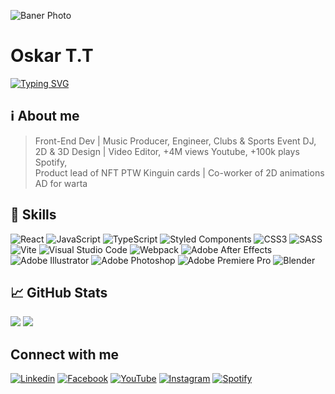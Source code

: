 ![Baner Photo](https://github.com/oskardenis167/oskardenis167/blob/main/baner.png)
<!--  -->
# Oskar T.T
<!--  -->
[![Typing SVG](https://readme-typing-svg.demolab.com?font=Fira+Code&pause=1000&color=FFFFFF&width=435&lines=Front+End+Developer;2D+%26+3D+Creator;Music+Producer;DJ;Audio+Engineer;Video+Editor)](https://git.io/typing-svg)
<!--  -->
## ℹ About me
> Front-End Dev | Music Producer, Engineer, Clubs & Sports Event DJ, <br>
> 2D & 3D Design | Video Editor, +4M views Youtube, +100k plays Spotify, <br>
> Product lead of NFT PTW Kinguin cards | Co-worker of 2D animations AD for warta <br>
<!-- >  -->
## 🦾 Skills
![React](https://img.shields.io/badge/react-%2320232a.svg?style=for-the-badge&logo=react&logoColor=%2361DAFB)
![JavaScript](https://img.shields.io/badge/javascript-%23323330.svg?style=for-the-badge&logo=javascript&logoColor=%23F7DF1E)
![TypeScript](https://img.shields.io/badge/typescript-%23007ACC.svg?style=for-the-badge&logo=typescript&logoColor=white)
![Styled Components](https://img.shields.io/badge/styled--components-DB7093?style=for-the-badge&logo=styled-components&logoColor=white)
![CSS3](https://img.shields.io/badge/css3-%231572B6.svg?style=for-the-badge&logo=css3&logoColor=white)
![SASS](https://img.shields.io/badge/SASS-hotpink.svg?style=for-the-badge&logo=SASS&logoColor=white)
![Vite](https://img.shields.io/badge/vite-%23646CFF.svg?style=for-the-badge&logo=vite&logoColor=white)
![Visual Studio Code](https://img.shields.io/badge/Visual%20Studio%20Code-0078d7.svg?style=for-the-badge&logo=visual-studio-code&logoColor=white)
![Webpack](https://img.shields.io/badge/webpack-%238DD6F9.svg?style=for-the-badge&logo=webpack&logoColor=black)
![Adobe After Effects](https://img.shields.io/badge/Adobe%20After%20Effects-9999FF.svg?style=for-the-badge&logo=Adobe%20After%20Effects&logoColor=white)
![Adobe Illustrator](https://img.shields.io/badge/adobe%20illustrator-%23FF9A00.svg?style=for-the-badge&logo=adobe%20illustrator&logoColor=white)
![Adobe Photoshop](https://img.shields.io/badge/adobe%20photoshop-%2331A8FF.svg?style=for-the-badge&logo=adobe%20photoshop&logoColor=white)
![Adobe Premiere Pro](https://img.shields.io/badge/Adobe%20Premiere%20Pro-9999FF.svg?style=for-the-badge&logo=Adobe%20Premiere%20Pro&logoColor=white)
![Blender](https://img.shields.io/badge/blender-%23F5792A.svg?style=for-the-badge&logo=blender&logoColor=white)
<!--  -->
## 📈 GitHub Stats 
![](https://github-readme-stats.vercel.app/api/top-langs/?username=oskartrapczynski&show_icons=true&theme=transparent&title_color=ffffff&text_color=ffffff&icon_color=ffffff) ![](https://github-readme-stats.vercel.app/api?username=oskartrapczynski&show_icons=true&theme=transparent&title_color=ffffff&text_color=ffffff&icon_color=ffffff)
<!--  -->
## Connect with me
[![Linkedin](https://img.icons8.com/color/50/linkedin.png)](https://www.linkedin.com/in/oskar-trąpczyński-1b95751b2/)
[![Facebook](https://img.icons8.com/color/50/facebook-new.png)](https://www.facebook.com/oskar.trapczynski/)
[![YouTube](https://img.icons8.com/color/50/youtube-play.png)](https://www.youtube.com/c/OskarTT)
[![Instagram](https://img.icons8.com/fluency/50/instagram-new.png)](https://www.instagram.com/oskarttoffical/)
[![Spotify](https://img.icons8.com/fluency/50/spotify.png)](https://open.spotify.com/artist/2OVetJ63mx7fvwt2xKPfYY)
